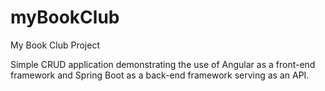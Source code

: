 # myBookClub
My Book Club Project

Simple CRUD application demonstrating the use of Angular as a 
front-end framework and Spring Boot as a back-end framework serving as an API.
